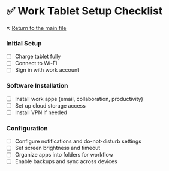 # ✅ Work Tablet Setup Checklist

↖️ [Return to the main file](../README.md)

### Initial Setup
- [ ] Charge tablet fully
- [ ] Connect to Wi-Fi
- [ ] Sign in with work account

### Software Installation
- [ ] Install work apps (email, collaboration, productivity)
- [ ] Set up cloud storage access
- [ ] Install VPN if needed

### Configuration
- [ ] Configure notifications and do-not-disturb settings
- [ ] Set screen brightness and timeout
- [ ] Organize apps into folders for workflow
- [ ] Enable backups and sync across devices
